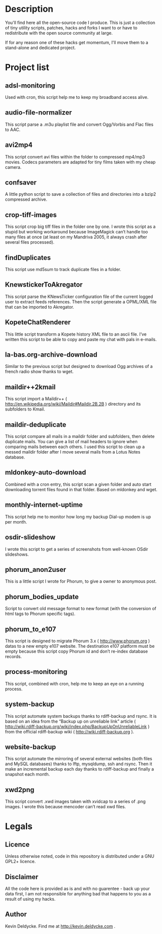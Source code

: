 Description
===========


You'll find here all the open-source code I produce. This is just a collection of tiny utility scripts, patches, hacks and forks I want to or have to redistribute with the open source community at large.

If for any reason one of these hacks get momentum, I'll move them to a stand-alone and dedicated project.



Project list
============


adsl-monitoring
---------------

  Used with cron, this script help me to keep my broadband access alive.


audio-file-normalizer
---------------------

  This script parse a .m3u playlist file and convert Ogg/Vorbis and Flac files to AAC.


avi2mp4
-------

  This script convert avi files within the folder to compressed mp4/mp3 movies. Codecs parameters are adapted for tiny films taken with my cheap camera.


confsaver
---------

  A little python script to save a collection of files and directories into a bzip2 compressed archive.


crop-tiff-images
----------------

  This script crop big tiff files in the folder one by one. I wrote this script as a stupid but working workaround because ImageMagick can’t handle too many files at once (at least on my Mandriva 2005, it always crash after several files processed).


findDuplicates
--------------

  This script use md5sum to track duplicate files in a folder.


KnewstickerToAkregator
----------------------

  This script parse the KNewsTicker configuration file of the current logged user to extract feeds references. Then the script generate a OPML/XML file that can be imported to Akregator.


KopeteChatRenderer
------------------

  This little script transform a Kopete history XML file to an ascii file. I’ve written this script to be able to copy and paste my chat with pals in e-mails.


la-bas.org-archive-download
---------------------------

  Similar to the previous script but designed to download Ogg archives of a french radio show thanks to wget.


maildir++2kmail
---------------

  This script import a Maildir++ ( http://en.wikipedia.org/wiki/Maildir#Maildir.2B.2B ) directory and its subfolders to Kmail.


maildir-deduplicate
-------------------

  This script compare all mails in a maildir folder and subfolders, then delete duplicate mails.
  You can give a list of mail headers to ignore when comparing mails between each others.
  I used this script to clean up a messed maildir folder after I move several mails from a Lotus Notes database.


mldonkey-auto-download
----------------------

  Combined with a cron entry, this script scan a given folder and auto start downloading torrent files found in that folder. Based on mldonkey and wget.


monthly-internet-uptime
-----------------------

  This script help me to monitor how long my backup Dial-up modem is up per month.


osdir-slideshow
---------------

  I wrote this script to get a series of screenshots from well-known OSdir slideshows.


phorum_anon2user
----------------

  This is a little script I wrote for Phorum, to give a owner to anonymous post.


phorum_bodies_update
--------------------

  Script to convert old message format to new format (with the conversion of html tags to Phorum specific tags).


phorum_to_e107
--------------

  This script is designed to migrate Phorum 3.x ( http://www.phorum.org ) datas to a new empty e107 website. The destination e107 platform must be empty because this script copy Phorum id and don’t re-index database records.


process-monitoring
------------------

  This script, combined with cron, help me to keep an eye on a running process.


system-backup
-------------

  This script automate system backups thanks to rdiff-backup and rsync. It is based on an idea from the “Backup up on unreliable link” article ( http://wiki.rdiff-backup.org/wiki/index.php/BackupUpOnUnreliableLink ) from the official rdiff-backup wiki ( http://wiki.rdiff-backup.org ).


website-backup
--------------

  This script automate the mirroring of several external websites (both files and MySQL databases) thanks to lftp, mysqldump, ssh and rsync. Then it make an incremental backup each day thanks to rdiff-backup and finally a snapshot each month.


xwd2png
-------

  This script convert .xwd images taken with xvidcap to a series of .png images. I wrote this because mencoder can’t read xwd files.



Legals
======


Licence
-------

  Unless otherwise noted, code in this repository is distributed under a GNU GPL2+ licence.


Disclaimer
----------

  All the code here is provided as is and with no guarentee - back up your data first, I am not responsible for anything bad that happens to you as a result of using my hacks.


Author
------

  Kevin Deldycke. Find me at http://kevin.deldycke.com .


